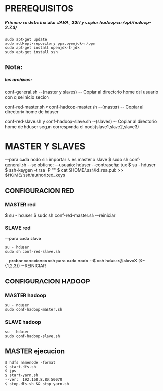 # PREREQUISITOS
##### Primero se debe instalar JAVA , SSH	y copiar hadoop en  /opt/hadoop-2.7.3/
```shell
sudo apt-get update
sudo add-apt-repository ppa:openjdk-r/ppa
sudo apt-get install openjdk-8-jdk
sudo apt-get install ssh
```
## Nota:
##### los archivos:
conf-general.sh --(master y slaves) <Enter>
-- Copiar al directorio home del usuario con q se inicio secion

conf-red-master.sh y conf-hadoop-master.sh --(master)
-- Copiar al directorio home de hduser

conf-red-slave.sh  y conf-hadoop-slave.sh --(slaves)
-- Copiar al directorio home de hduser segun corresponda el nodo(slave1,slave2,slave3)
# MASTER Y SLAVES
--para cada nodo sin importar si es master o slave
$ sudo sh conf-general.sh
--se obtiene:
--usuario: 		hduser
--contraseña:	tux
$ su - hduser
$ ssh-keygen -t rsa -P ""
$ cat $HOME/.ssh/id_rsa.pub >> $HOME/.ssh/authorized_keys
## CONFIGURACION RED
### MASTER red
$ su - hduser
$ sudo sh conf-red-master.sh
--reiniciar
### SLAVE red
--para cada slave
```shell
su - hduser
sudo sh conf-red-slave.sh
```
--probar conexiones ssh para cada nodo
--$ ssh hduser@slaveX  (X={1,2,3})
--REINICIAR
## CONFIGURACION HADOOP
### MASTER hadoop
```shell
su - hduser
sudo conf-hadoop-master.sh
```
### SLAVE hadoop
```shell
su - hduser
sudo conf-hadoop-slave.sh
```
## MASTER ejecucion
```shell
$ hdfs namenode -format
$ start-dfs.sh
$ jps
$ start-yarn.sh
--ver: 	192.168.8.80:50070
$ stop-dfs.sh && stop yarn.sh
```
